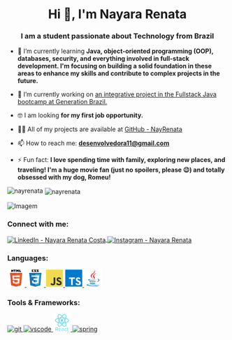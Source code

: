 <h1 align="center">Hi 👋, I'm Nayara Renata</h1>
<h3 align="center">I am a student passionate about Technology from Brazil</h3>



- 🌱 I’m currently learning **Java, object-oriented programming (OOP), databases, security, and everything involved in full-stack development. I'm focusing on building a solid foundation in these areas to enhance my skills and contribute to complex projects in the future.**

- 🔭 I’m currently working on [an integrative project in the Fullstack Java bootcamp at Generation Brazil.](https://github.com/NayRenata)

- 🤓 I am looking **for my first job opportunity.**
  
- 👨‍💻 All of my projects are available at [GitHub - NayRenata](https://github.com/NayRenata)

- 📫 How to reach me: **desenvolvedora11@gmail.com**

- ⚡ Fun fact: **I love spending time with family, exploring new places, and traveling! I'm a huge movie fan (just no spoilers, please 😉) and totally obsessed with my dog, Romeu!**

<p><img align="left" src="https://github-readme-stats.vercel.app/api/top-langs?username=nayrenata&show_icons=true&locale=en&layout=compact" alt="nayrenata" /></p>

<p>&nbsp;<img align="center" src="https://github-readme-stats.vercel.app/api?username=nayrenata&show_icons=true&locale=en" alt="nayrenata" /></p>

<!-- GIF -->
<p align="left">
  <img align="center" src="https://github.com/VariableBee/VariableBee/assets/77739311/4e9f41af-6b57-49a7-b15a-74322e96b4d7" alt="Imagem">
</p>

<h3 align="left">Connect with me:</h3>
<p align="left">
  <a href="https://www.linkedin.com/in/nayara-renata-costa-882949125/" target="blank">
    <img align="center" src="https://raw.githubusercontent.com/rahuldkjain/github-profile-readme-generator/master/src/images/icons/Social/linked-in-alt.svg" alt="LinkedIn - Nayara Renata Costa" height="30" width="40" />
  </a>
  <a href="https://www.instagram.com/nay_re/" target="blank">
    <img align="center" src="https://raw.githubusercontent.com/rahuldkjain/github-profile-readme-generator/master/src/images/icons/Social/instagram.svg" alt="Instagram - Nayara Renata" height="30" width="40" />
  </a>
</p>

<h3 align="left">Languages:</h3>
<p align="left"> 
  <a href="https://www.w3.org/html/" target="_blank" rel="noreferrer">
    <img src="https://raw.githubusercontent.com/devicons/devicon/master/icons/html5/html5-original-wordmark.svg" alt="html5" width="40" height="40"/>
  </a>
  <a href="https://www.w3schools.com/css/" target="_blank" rel="noreferrer">
    <img src="https://raw.githubusercontent.com/devicons/devicon/master/icons/css3/css3-original-wordmark.svg" alt="css3" width="40" height="40"/>
  </a>
  <a href="https://developer.mozilla.org/en-US/docs/Web/JavaScript" target="_blank" rel="noreferrer">
    <img src="https://raw.githubusercontent.com/devicons/devicon/master/icons/javascript/javascript-original.svg" alt="javascript" width="40" height="40"/>
  </a>
  <a href="https://www.typescriptlang.org/" target="_blank" rel="noreferrer">
    <img src="https://raw.githubusercontent.com/devicons/devicon/master/icons/typescript/typescript-original.svg" alt="typescript" width="40" height="40"/>
  </a>
  <a href="https://www.java.com" target="_blank" rel="noreferrer">
    <img src="https://raw.githubusercontent.com/devicons/devicon/master/icons/java/java-original.svg" alt="java" width="40" height="40"/>
  </a>
</p>

<h3 align="left">Tools & Frameworks:</h3>
<p align="left">
  <a href="https://git-scm.com/" target="_blank" rel="noreferrer">
    <img src="https://www.vectorlogo.zone/logos/git-scm/git-scm-icon.svg" alt="git" width="40" height="40"/>
  </a>
  <a href="https://code.visualstudio.com/" target="_blank" rel="noreferrer">
    <img src="https://cdn.jsdelivr.net/gh/devicons/devicon/icons/vscode/vscode-original.svg" alt="vscode" width="40" height="40"/>
  </a>
  <a href="https://reactjs.org/" target="_blank" rel="noreferrer">
    <img src="https://raw.githubusercontent.com/devicons/devicon/master/icons/react/react-original-wordmark.svg" alt="react" width="40" height="40"/>
  </a>
  <a href="https://spring.io/" target="_blank" rel="noreferrer">
    <img src="https://www.vectorlogo.zone/logos/springio/springio-icon.svg" alt="spring" width="40" height="40"/>
  </a>
</p>
